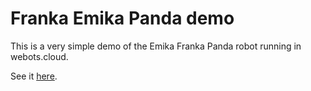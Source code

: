 # Franka Emika Panda demo

This is a very simple demo of the Emika Franka Panda robot running in webots.cloud.

See it [here](https://beta.webots.cloud/run?version=R2022b&url=https://github.com/omichel/panda/blob/main/worlds/panda.wbt).
